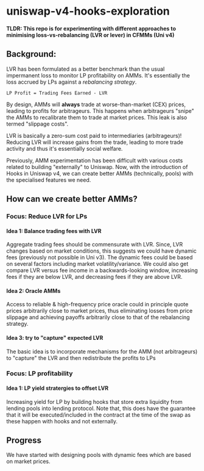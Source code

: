 # uniswap-v4-hooks-exploration

#### TLDR: This repo is for experimenting with different approaches to minimising loss-vs-rebalancing (LVR or lever) in CFMMs (Uni v4)

## Background:
LVR has been formulated as a better benchmark than the usual impermanent loss to monitor LP profitability on AMMs. It's essentially the loss accrued by LPs against a *rebalancing strategy*. 

```
LP Profit = Trading Fees Earned - LVR
```

By design, AMMs will **always** trade at worse-than-market (CEX) prices, leading to profits for arbitrageurs. This happens when arbitrageurs "snipe" the AMMs to recalibrate them to trade at market prices. This leak is also termed "slippage costs".

LVR is basically a zero-sum cost paid to intermediaries (arbitrageurs)! Reducing LVR will increase gains from the trade, leading to more trade activity and thus it's essentially social welfare.

Previously, AMM experimentation has been difficult with various costs related to building "externally" to Uniswap. Now, with the introduction of Hooks in Uniswap v4, we can create better AMMs (technically, pools) with the specialised features we need.

## How can we create better AMMs?

### Focus: Reduce LVR for LPs

#### Idea 1: Balance trading fees with LVR
Aggregate trading fees should be commensurate with LVR. Since, LVR changes based on market conditions, this suggests we could have dynamic fees (previously not possible in Uni v3).
The dynamic fees could be based on several factors including market volatility/variance. We could also get compare LVR versus fee income in a backwards-looking window, increasing fees if they are below LVR, and decreasing fees if they are above LVR.

#### Idea 2: Oracle AMMs
Access to reliable & high-frequency price oracle could in principle quote prices arbitrarily close to market prices, thus eliminating losses from price slippage and achieving payoffs arbitrarily close to that of the rebalancing strategy. 

#### Idea 3: try to "capture" expected LVR
The basic idea is to incorporate mechanisms for the AMM (not arbitrageurs) to "capture" the LVR and then redistribute the profits to LPs

### Focus: LP profitability

#### Idea 1: LP yield stratergies to offset LVR
Increasing yield for LP by building hooks that store extra liquidity from lending pools into lending protocol. Note that, this does have the guarantee that it will be executed/included in the contract at the time of the swap as these happen with hooks and not externally.

## Progress
We have started with designing pools with dynamic fees which are based on market prices.



